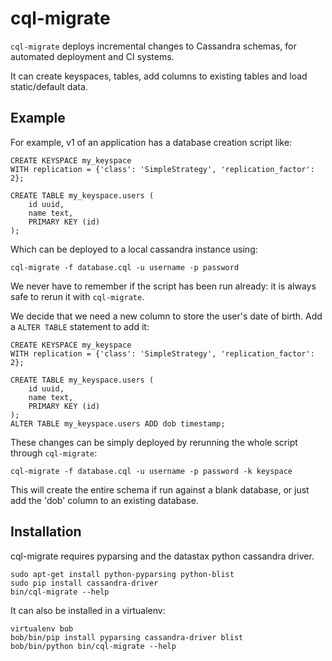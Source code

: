 cql-migrate
===========

`cql-migrate` deploys incremental changes to Cassandra schemas, for automated
deployment and CI systems.

It can create keyspaces, tables, add columns to existing tables and load
static/default data.

Example
-------

For example, v1 of an application has a database creation script like:

	CREATE KEYSPACE my_keyspace
	WITH replication = {'class': 'SimpleStrategy', 'replication_factor': 2};

	CREATE TABLE my_keyspace.users (
		id uuid,
		name text,
		PRIMARY KEY (id)
	);

Which can be deployed to a local cassandra instance using:

	cql-migrate -f database.cql -u username -p password
We never have to remember if the script has been run already: it is always safe
to rerun it with `cql-migrate`.

We decide that we need a new column to store the user's date of birth. Add a
`ALTER TABLE` statement to add it:

	CREATE KEYSPACE my_keyspace
	WITH replication = {'class': 'SimpleStrategy', 'replication_factor': 2};

	CREATE TABLE my_keyspace.users (
		id uuid,
		name text,
		PRIMARY KEY (id)
	);
	ALTER TABLE my_keyspace.users ADD dob timestamp;

These changes can be simply deployed by rerunning the whole script through
`cql-migrate`:

	cql-migrate -f database.cql -u username -p password -k keyspace

This will create the entire schema if run against a blank database, or just add
the 'dob' column to an existing database.

Installation
------------

cql-migrate requires pyparsing and the datastax python cassandra driver.

	sudo apt-get install python-pyparsing python-blist
	sudo pip install cassandra-driver
	bin/cql-migrate --help

It can also be installed in a virtualenv:

	virtualenv bob
	bob/bin/pip install pyparsing cassandra-driver blist
	bob/bin/python bin/cql-migrate --help
